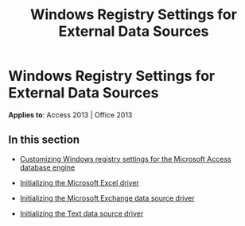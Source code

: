 ﻿---
title: Windows Registry Settings for External Data Sources
TOCTitle: Windows Registry Settings for External Data Sources
ms:assetid: bfd5e88e-3a0b-41e5-8a0d-9dd34ac6cbd3
ms:mtpsurl: https://msdn.microsoft.com/library/Dn161249(v=office.15)
ms:contentKeyID: 52074216
ms.date: 09/18/2015
mtps_version: v=office.15
---

# Windows Registry Settings for External Data Sources


**Applies to**: Access 2013 | Office 2013

## In this section

- [Customizing Windows registry settings for the Microsoft Access database engine](customizing-windows-registry-settings-for-the-microsoft-access-database-engine.md)

- [Initializing the Microsoft Excel driver](initializing-the-microsoft-excel-driver.md)

- [Initializing the Microsoft Exchange data source driver](initializing-the-microsoft-exchange-data-source-driver.md)

- [Initializing the Text data source driver](initializing-the-text-data-source-driver.md)

